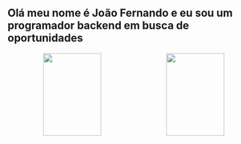 ## Olá meu nome é João Fernando e eu sou um programador backend em busca de oportunidades
<div align="center">
  <img height="165em" width="48%" src="https://github-readme-stats.vercel.app/api?username=Brodoloeins&show_icons=true&theme=material-palenight&include_all_commits=true&count_private=true"/>
  <img height="165em" width="48%" src="https://github-readme-stats.vercel.app/api/top-langs/?username=Brodoloeins&langs_count=8&theme=material-palenight&layout=compact"/>
</div>

